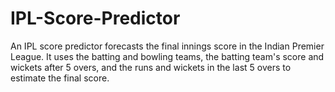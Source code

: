 # IPL-Score-Predictor
An IPL score predictor forecasts the final innings score in the Indian Premier League. It uses the batting and bowling teams, the batting team's score and wickets after 5 overs, and the runs and wickets in the last 5 overs to estimate the final score.
